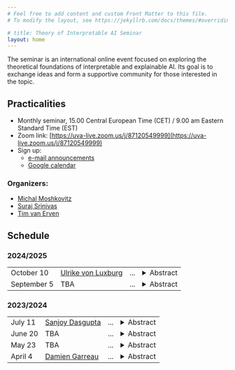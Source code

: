 ```yaml
---
# Feel free to add content and custom Front Matter to this file.
# To modify the layout, see https://jekyllrb.com/docs/themes/#overriding-theme-defaults

# title: Theory of Interpretable AI Seminar
layout: home
---
```


The seminar is an international online event focused on exploring the theoretical foundations of interpretable and explainable AI. Its goal is to exchange ideas and form a supportive community for those interested in the topic. 

## Practicalities

* Monthly seminar, 15.00 Central European Time (CET) /
  9.00 am Eastern Standard Time (EST)
* Zoom link: [https://uva-live.zoom.us/j/87120549999](https://uva-live.zoom.us/j/87120549999)
* Sign up:
    * [e-mail announcements](https://list.uva.nl/mailman/listinfo/tiai-seminar)
    * [Google calendar](https://calendar.google.com/calendar/u/1?cid=NTlhNjNhZDQ5ZmUxYmM5MmRmZTMwNzkwOWZhYjMyNTRhMzA4OGYwZTAxY2Q5MGU3NzQ2YjRlNWE0NzhmMzFkMUBncm91cC5jYWxlbmRhci5nb29nbGUuY29t)

### Organizers:
* [Michal Moshkovitz](https://sites.google.com/view/michal-moshkovitz/home)
* [Suraj Srinivas](https://suraj-srinivas.github.io/)
* [Tim van Erven](https://www.timvanerven.nl/)

## Schedule

### 2024/2025

<table>
<tr>
<td>October&nbsp;10</td>
<td><a href="http://tml.cs.uni-tuebingen.de/team/luxburg/">Ulrike von Luxburg</a></td>
<td>...</td>
<td>
    <details>
        <summary>Abstract</summary>
        <p>...</p>
    </details>
</td>
</tr>

<tr>
<td>September&nbsp;5</td>
<td>TBA</td>
<td>...</td>
<td>
    <details>
        <summary>Abstract</summary>
        <p>...</p>
    </details>
</td>
</tr>
</table>

### 2023/2024

<table>
<tr>
<td>July&nbsp;11</td>
<td><a href="https://cseweb.ucsd.edu/~dasgupta/">Sanjoy Dasgupta</a></td>
<td>...</td>
<td>
    <details>
        <summary>Abstract</summary>
        <p>...</p>
    </details>
</td>
</tr>

<tr>
<td>June&nbsp;20</td>
<td>TBA</td>
<td>...</td>
<td>
    <details>
        <summary>Abstract</summary>
        <p>...</p>
    </details>
</td>
</tr>

<tr>
<td>May&nbsp;23</td>
<td>TBA</td>
<td>...</td>
<td>
    <details>
        <summary>Abstract</summary>
        <p>...</p>
    </details>
</td>
</tr>


<tr>
<td>April&nbsp;4</td>
<td><a href="https://sites.google.com/view/damien-garreau/home">Damien Garreau</a></td>
<td>...</td>
<td>
    <details>
        <summary>Abstract</summary>
        <p>...</p>
    </details>
</td>
</tr>

</table>
